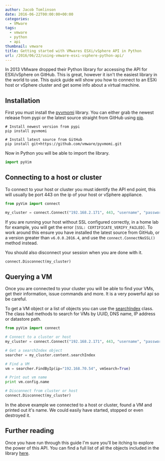 ```yaml
---
author: Jacob Tomlinson
date: 2016-06-22T00:00:00+00:00
categories:
  - VMware
tags:
  - vmware
  - python
  - api
thumbnail: vmware
title: Getting started with VMwares ESXi/vSphere API in Python
url: /2016/06/22/using-vmware-esxi-vsphere-python-api/
---
```



In 2013 VMware dropped their Python library for accessing the API for ESXi/vSphere on GitHub. This is great, however it isn't the easiest library in the world to use. This quick guide will show you how to connect to an ESXi host or vSphere cluster and get some info about a virtual machine.

## Installation

First you must install the [pyvmomi](https://github.com/vmware/pyvmomi/) library. You can either grab the newest release from pypi or the latest source straight from GitHub using [pip](https://pypi.python.org/pypi/pip).

```shell
# Install newest version from pypi
pip install pyvmomi

# Install latest source from GitHub
pip install git+https://github.com/vmware/pyvmomi.git
```

Now in Python you will be able to import the library.

```python
import pyVim
```

## Connecting to a host or cluster

To connect to your host or cluster you must identify the API end point, this will usually be port 443 on the ip of your host or vSphere appliance.

```python
from pyVim import connect

my_cluster = connect.Connect("192.168.2.171", 443, "username", "password")
```

If you are running your host without SSL configured correctly, in a home lab for example, you will get the error `[SSL: CERTIFICATE_VERIFY_FAILED]`. To work around this ensure you have installed the latest source from GitHub, or a version greater than `v6.0.0.2016.4`, and use the `connect.ConnectNoSSL()` method instead.

You should also disconnect your session when you are done with it.

```python
connect.Disconnect(my_cluster)
```

## Querying a VM

Once you are connected to your cluster you will be able to find your VMs, get their information, issue commands and more. It is a very powerful api so be careful.

To get a VM object or a list of objects you can use the [searchIndex](https://github.com/vmware/pyvmomi/blob/master/docs/vim/SearchIndex.rst) class. The class had methods to search for VMs by UUID, DNS name, IP address or datastore path.

```python
from pyVim import connect

# Connect to a cluster or host
my_cluster = connect.Connect("192.168.2.171", 443, "username", "password")

# Get a searchIndex object
searcher = my_cluster.content.searchIndex

# Find a VM
vm = searcher.FindByIp(ip="192.168.70.54", vmSearch=True)

# Print out vm name
print vm.config.name

# Disconnect from cluster or host
connect.Disconnect(my_cluster)
```

In the above example we connected to a host or cluster, found a VM and printed out it's name. We could easily have started, stopped or even destroyed it.

## Further reading

Once you have run through this guide I'm sure you'll be itching to explore the power of this API. You can find a full list of all the objects included in the library [here](https://github.com/vmware/pyvmomi/tree/master/docs).
